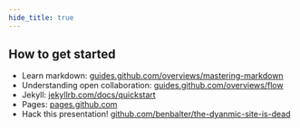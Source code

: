```yaml
---
hide_title: true
---
```


## How to get started

- Learn markdown: [guides.github.com/overviews/mastering-markdown](http://guides.github.com/overviews/mastering-markdown/)
- Understanding open collaboration: [guides.github.com/overviews/flow](http://guides.github.com/overviews/flow/)
- Jekyll: [jekyllrb.com/docs/quickstart](http://jekyllrb.com/docs/quickstart/)
- Pages: [pages.github.com](http://pages.github.com)
- Hack this presentation! [github.com/benbalter/the-dyanmic-site-is-dead](https://github.com/benbalter/the-dyanmic-site-is-dead)
